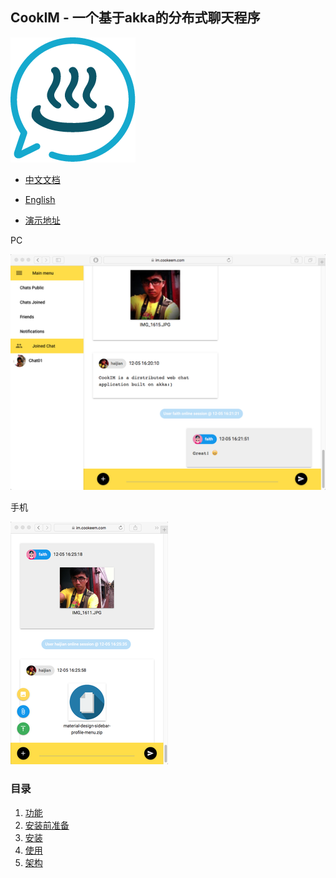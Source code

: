 ## CookIM - 一个基于akka的分布式聊天程序

![CookIM logo](www/images/cookim.png)

- [中文文档](README_CN.md)
- [English](README.md)


- [演示地址](https://im.cookeem.com)

PC

![screen snapshot](docs/screen.png) 

手机

![screen snapshot](docs/screen2.png)

### 目录
1. [功能](#types)
1. [安装前准备](#types)
1. [安装](#references)
1. [使用](#objects)
1. [架构](#arrays)